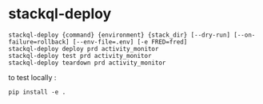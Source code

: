 # stackql-deploy

```
stackql-deploy {command} {environment} {stack_dir} [--dry-run] [--on-failure=rollback] [--env-file=.env] [-e FRED=fred]
stackql-deploy deploy prd activity_monitor
stackql-deploy test prd activity_monitor
stackql-deploy teardown prd activity_monitor
```

to test locally :

```
pip install -e .
```
